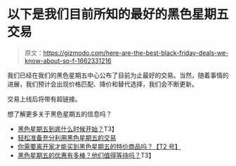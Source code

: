# 以下是我们目前所知的最好的黑色星期五交易

> 原文：<https://gizmodo.com/here-are-the-best-black-friday-deals-we-know-about-so-f-1662331216>

我们已经在我们的黑色星期五中心公布了目前为止最好的交易。当然，随着事情的进展，我们预计会出现价格匹配、降价和替代选择，我们会不断更新。



交易上线后将带有超链接。

想了解更多关于黑色星期五的信息吗？

*   [黑色星期五到底什么时候开始？](http://deals.kinja.com/when-does-black-friday-really-start-1659199965)T3】
*   [轻松准备充分利用黑色星期五的交易](http://deals.kinja.com/easy-preparation-to-get-the-most-out-of-black-fridays-d-1655123031)
*   [你需要离开家才能买到黑色星期五的特价商品吗？【T2 号】](http://deals.kinja.com/do-you-need-to-leave-the-house-to-get-black-fridays-bes-1660767749)
*   [黑色星期五的优惠有多棒？他们值得等待吗？](https://theinventory.com/how-good-are-black-fridays-deals-really-1661242597)T3】